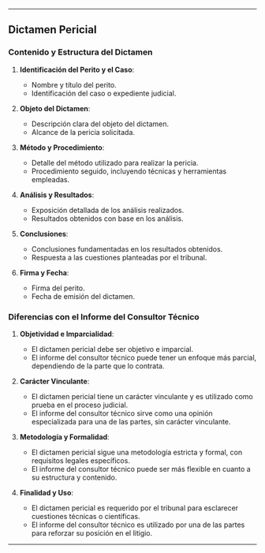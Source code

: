 
---

## Dictamen Pericial

### Contenido y Estructura del Dictamen

1. **Identificación del Perito y el Caso**:
    - Nombre y título del perito.
    - Identificación del caso o expediente judicial.

2. **Objeto del Dictamen**:
    - Descripción clara del objeto del dictamen.
    - Alcance de la pericia solicitada.

3. **Método y Procedimiento**:
    - Detalle del método utilizado para realizar la pericia.
    - Procedimiento seguido, incluyendo técnicas y herramientas empleadas.

4. **Análisis y Resultados**:
    - Exposición detallada de los análisis realizados.
    - Resultados obtenidos con base en los análisis.

5. **Conclusiones**:
    - Conclusiones fundamentadas en los resultados obtenidos.
    - Respuesta a las cuestiones planteadas por el tribunal.

6. **Firma y Fecha**:
    - Firma del perito.
    - Fecha de emisión del dictamen.

### Diferencias con el Informe del Consultor Técnico

1. **Objetividad e Imparcialidad**:
    - El dictamen pericial debe ser objetivo e imparcial.
    - El informe del consultor técnico puede tener un enfoque más parcial, dependiendo de la parte que lo contrata.

2. **Carácter Vinculante**:
    - El dictamen pericial tiene un carácter vinculante y es utilizado como prueba en el proceso judicial.
    - El informe del consultor técnico sirve como una opinión especializada para una de las partes, sin carácter vinculante.

3. **Metodología y Formalidad**:
    - El dictamen pericial sigue una metodología estricta y formal, con requisitos legales específicos.
    - El informe del consultor técnico puede ser más flexible en cuanto a su estructura y contenido.

4. **Finalidad y Uso**:
    - El dictamen pericial es requerido por el tribunal para esclarecer cuestiones técnicas o científicas.
    - El informe del consultor técnico es utilizado por una de las partes para reforzar su posición en el litigio.

---
